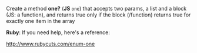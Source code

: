 Create a method **one?** (**JS** `one`) that accepts two params, a list and a block (JS: a function), and returns true only if the block (/function) returns true for exactly one item in the array

**Ruby**: If you need help, here's a reference:

http://www.rubycuts.com/enum-one